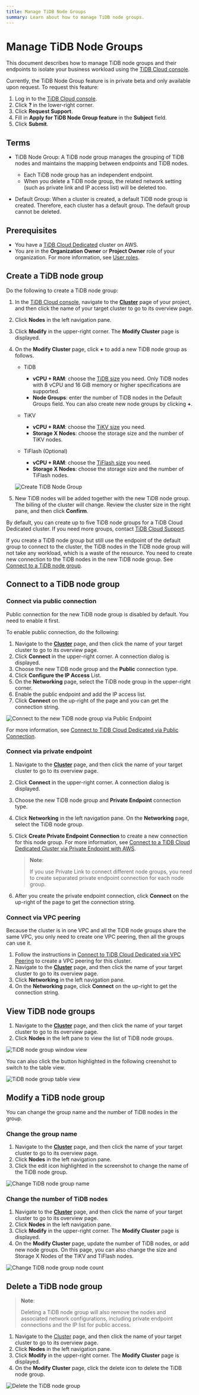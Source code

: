 ```yaml
---
title: Manage TiDB Node Groups
summary: Learn about how to manage TiDB node groups.
---
```


# Manage TiDB Node Groups

This document describes how to manage TiDB node groups and their endpoints to isolate your business workload using the [TiDB Cloud console](https://tidbcloud.com/). 

Currently, the TiDB Node Group feature is in private beta and only available upon request. To request this feature:

1. Log in to the [TiDB Cloud console](https://tidbcloud.com/).
2. Click **?** in the lower-right corner.
3. Click **Request Support**. 
4. Fill in **Apply for TiDB Node Group feature** in the **Subject** field.
5. Click **Submit**.

## Terms

- TiDB Node Group: A TiDB node group manages the grouping of TiDB nodes and maintains the mapping between endpoints and TiDB nodes.

    - Each TiDB node group has an independent endpoint. 
    - When you delete a TiDB node group, the related network setting (such as private link and IP access list) will be deleted too. 

- Default Group: When a cluster is created, a default TiDB node group is created. Therefore, each cluster has a default group. The default group cannot be deleted. 

## Prerequisites

- You have a [TiDB Cloud Dedicated](/tidb-cloud/select-cluster-tier.md#tidb-cloud-dedicated) cluster on AWS.
- You are in the **Organization Owner** or **Project Owner** role of your organization. For more information, see [User roles](/tidb-cloud/manage-user-access.md#user-roles).

## Create a TiDB node group

Do the following to create a TiDB node group:

1. In the [TiDB Cloud console](https://tidbcloud.com/), navigate to the [**Cluster**](https://tidbcloud.com/console/clusters) page of your project, and then click the name of your target cluster to go to its overview page.
2. Click **Nodes** in the left navigation pane.
3. Click **Modify** in the upper-right corner. The **Modify Cluster** page is displayed.
4. On the **Modify Cluster** page, click **+** to add a new TiDB node group as follows.

    - TiDB
        - **vCPU + RAM**: choose the [TiDB size](/tidb-cloud/size-your-cluster.md#size-tidb) you need. Only TiDB nodes with 8 vCPU and 16 GiB memory or higher specifications are supported.
        - **Node Groups**: enter the number of TiDB nodes in the Default Groups field. You can also create new node groups by clicking **+**. 
    
    - TiKV
        - **vCPU + RAM**: choose the [TiKV size](/tidb-cloud/size-your-cluster.md#size-tikv) you need.
        - **Storage X Nodes**: choose the storage size and the number of TiKV nodes.
    
    - TiFlash (Optional)
        - **vCPU + RAM**: choose the [TiFlash size](/tidb-cloud/size-your-cluster.md#size-tiflash) you need.
        - **Storage X Nodes**: choose the storage size and the number of TiFlash nodes.

    ![Create TiDB Node Group](/media/tidb-cloud/tidb-node-group-create.png)

5. New TiDB nodes will be added together with the new TiDB node group. The billing of the cluster will change. Review the cluster size in the right pane, and then click **Confirm**.

By default, you can create up to five TiDB node groups for a TiDB Cloud Dedicated cluster. If you need more groups, contact [TiDB Cloud Support](/tidb-cloud/tidb-cloud-support.md). 

If you create a TiDB node group but still use the endpoint of the default group to connect to the cluster, the TiDB nodes in the TiDB node group will not take any workload, which is a waste of the resource. You need to create new connection to the TiDB nodes in the new TiDB node group. See [Connect to a TiDB node group](#connect-to-a-tidb-node-group).

## Connect to a TiDB node group

### Connect via public connection

Public connection for the new TiDB node group is disabled by default. You need to enable it first.

To enable public connection, do the following:

1. Navigate to the [**Cluster**](https://tidbcloud.com/console/clusters) page, and then click the name of your target cluster to go to its overview page.
2. Click **Connect** in the upper-right corner. A connection dialog is displayed.
3. Choose the new TiDB node group and the **Public** connection type.
4. Click **Configure the IP Access** List.
5. On the **Networking** page, select the TiDB node group in the upper-right corner.
6. Enable the public endpoint and add the IP access list.
7. Click **Connect** on the up-right of the page and you can get the connection string. 

![Connect to the new TiDB node group via Public Endpoint](/media/tidb-cloud/tidb-node-group-connect-public-endpoint.png)

For more information, see [Connect to TiDB Cloud Dedicated via Public Connection](/tidb-cloud/connect-via-standard-connection.md).

### Connect via private endpoint

1. Navigate to the [**Cluster**](https://tidbcloud.com/console/clusters) page, and then click the name of your target cluster to go to its overview page.
2. Click **Connect** in the upper-right corner. A connection dialog is displayed.
3. Choose the new TiDB node group and **Private Endpoint** connection type.
4. Click **Networking** in the left navigation pane. On the **Networking** page, select the TiDB node group.
5. Click **Create Private Endpoint Connection** to create a new connection for this node group. For more information, see [Connect to a TiDB Cloud Dedicated Cluster via Private Endpoint with AWS](/tidb-cloud/set-up-private-endpoint-connections.md).

    > **Note**:
    >
    > If you use Private Link to connect different node groups, you need to create separated private endpoint connection for each node group. 

6. After you create the private endpoint connection, click **Connect** on the up-right of the page to get the connection string. 

### Connect via VPC peering

Because the cluster is in one VPC and all the TiDB node groups share the same VPC, you only need to create one VPC peering, then all the groups can use it. 

1. Follow the instructions in [Connect to TiDB Cloud Dedicated via VPC Peering](/tidb-cloud/set-up-vpc-peering-connections.md) to create a VPC peering for this cluster. 
2. Navigate to the [**Cluster**](https://tidbcloud.com/console/clusters) page, and then click the name of your target cluster to go to its overview page.
3. Click **Networking** in the left navigation pane. 
4. On the **Networking** page, click **Connect** on the up-right to get the connection string. 

## View TiDB node groups

1. Navigate to the [**Cluster**](https://tidbcloud.com/console/clusters) page, and then click the name of your target cluster to go to its overview page.
2. Click **Nodes** in the left pane to view the list of TiDB node groups.

![TiDB node group window view](/media/tidb-cloud/tidb-node-group-window-view.png)

You can also click the button highlighted in the following creenshot to switch to the table view.

![TiDB node group table view](/media/tidb-cloud/tidb-node-group-table-view.png)

## Modify a TiDB node group

You can change the group name and the number of TiDB nodes in the group.

### Change the group name

1. Navigate to the [**Cluster**](https://tidbcloud.com/console/clusters) page, and then click the name of your target cluster to go to its overview page.
2. Click **Nodes** in the left navigation pane.
3. Click the edit icon highlighted in the screenshot to change the name of the TiDB node group.

![Change TiDB node group name](/media/tidb-cloud/tidb-node-group-change-name.png)

### Change the number of TiDB nodes

1. Navigate to the [**Cluster**](https://tidbcloud.com/console/clusters) page, and then click the name of your target cluster to go to its overview page.
2. Click **Nodes** in the left navigation pane.
3. Click **Modify** in the upper-right corner. The **Modify Cluster** page is displayed.
4. On the **Modify Cluster** page, update the number of TiDB nodes, or add new node groups. On this page, you can also change the size and Storage X Nodes of the TiKV and TiFlash nodes.

![Change TiDB node group node count](/media/tidb-cloud/tidb-node-group-change-node-count.png)

## Delete a TiDB node group

> **Note**:
>
> Deleting a TiDB node group will also remove the nodes and associated network configurations, including private endpoint connections and the IP list for public access.

1. Navigate to the [Cluster](https://tidbcloud.com/console/clusters) page, and then click the name of your target cluster to go to its overview page.
2. Click **Nodes** in the left navigation pane.
3. Click **Modify** in the upper-right corner. The **Modify Cluster** page is displayed.
4. On the **Modify Cluster** page, click the delete icon to delete the TiDB node group. 

![Delete the TiDB node group](/media/tidb-cloud/tidb-node-group-delete.png)

